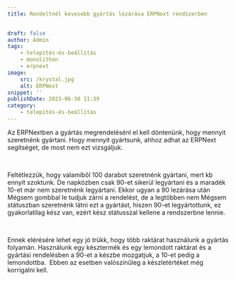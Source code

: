 ```yaml
---
title: Rendeltnél kevesebb gyártás lezárása ERPNext rendszerben

			
draft: false
author: Admin
tags:
    - telepítés-és-beállítás
    - monolithon
    - erpnext
image:
    src: /krystal.jpg
    alt: ERPNext
snippet: ''
publishDate: 2023-06-30 11:39
category:
    - telepítés-és-beállítás
---
```


<div class="ql-editor read-mode"><p>Az ERPNextben a gyártás megrendelésénl el kell döntenünk, hogy mennyit szeretnénk gyártani. Hogy mennyit gyártsunk, ahhoz adhat az ERPNext segítséget, de most nem ezt vizsgáljuk. </p><p><br></p><p>Feltétlezzük, hogy valamiből 100 darabot szeretnénk gyártani, mert kb ennyit szoktunk. De napközben csak 90-et sikerül legyártani és a maradék 10-et már nem szeretnénk legyártani. Ekkor ugyan a 90 lezárása után Mégsem gombbal le tudjuk zárni a rendelést, de a legtöbben nem Mégsem státuszban szeretnénk látni ezt a gyártást, hiszen 90-et legyártottunk, ez gyakorlatilag kész van, ezért kész státusszal kellene a rendszerbne lennie. </p><p><br></p><p>Ennek elérésére lehet egy jó trükk, hogy több raktárat használunk a gyártás folyamán. Használunk egy késztermék és egy lemondott raktárat és a gyártási rendelésben a 90-et a készbe mozgatjuk, a 10-et pedig a lemondottba. &nbsp;Ebben az esetben valószínűleg a készletértéket még korrigálni kell. </p></div>

